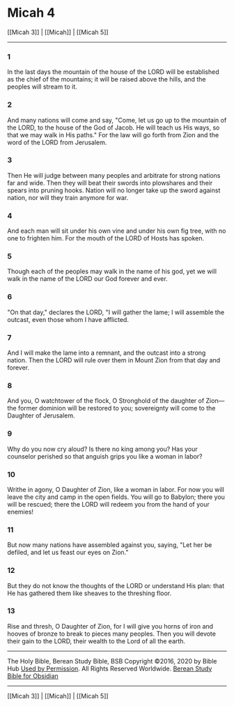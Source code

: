 # Micah 4

[[Micah 3]] | [[Micah]] | [[Micah 5]]

---

### 1
In the last days the mountain of the house of the LORD will be established as the chief of the mountains; it will be raised above the hills, and the peoples will stream to it.

### 2
And many nations will come and say, "Come, let us go up to the mountain of the LORD, to the house of the God of Jacob. He will teach us His ways, so that we may walk in His paths." For the law will go forth from Zion and the word of the LORD from Jerusalem.

### 3
Then He will judge between many peoples and arbitrate for strong nations far and wide. Then they will beat their swords into plowshares and their spears into pruning hooks. Nation will no longer take up the sword against nation, nor will they train anymore for war.

### 4
And each man will sit under his own vine and under his own fig tree, with no one to frighten him. For the mouth of the LORD of Hosts has spoken.

### 5
Though each of the peoples may walk in the name of his god, yet we will walk in the name of the LORD our God forever and ever.

### 6
"On that day," declares the LORD, "I will gather the lame; I will assemble the outcast, even those whom I have afflicted.

### 7
And I will make the lame into a remnant, and the outcast into a strong nation. Then the LORD will rule over them in Mount Zion from that day and forever.

### 8
And you, O watchtower of the flock, O Stronghold of the daughter of Zion—the former dominion will be restored to you; sovereignty will come to the Daughter of Jerusalem.

### 9
Why do you now cry aloud? Is there no king among you? Has your counselor perished so that anguish grips you like a woman in labor?

### 10
Writhe in agony, O Daughter of Zion, like a woman in labor. For now you will leave the city and camp in the open fields. You will go to Babylon; there you will be rescued; there the LORD will redeem you from the hand of your enemies!

### 11
But now many nations have assembled against you, saying, "Let her be defiled, and let us feast our eyes on Zion."

### 12
But they do not know the thoughts of the LORD or understand His plan: that He has gathered them like sheaves to the threshing floor.

### 13
Rise and thresh, O Daughter of Zion, for I will give you horns of iron and hooves of bronze to break to pieces many peoples. Then you will devote their gain to the LORD, their wealth to the Lord of all the earth.

---

The Holy Bible, Berean Study Bible, BSB
Copyright ©2016, 2020 by Bible Hub
[Used by Permission](https://berean.bible/terms.htm). All Rights Reserved Worldwide.
[Berean Study Bible for Obsidian](https://github.com/gapmiss/berean-study-bible-for-obsidian)

---

[[Micah 3]] | [[Micah]] | [[Micah 5]]

